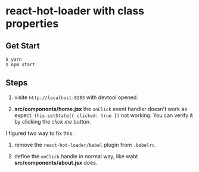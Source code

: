 react-hot-loader with class properties
======================================

Get Start
---------

```
$ yarn
$ npm start
```

Steps
-----

1. visite `http://localhost:8283` with devtool opened.

2. **src/components/home.jsx** the `onClick` event handler doesn't work as expect. `this.setState({ clicked: true })` not working. You can verify it by clicking the *click me* button.



I figured two way to fix this.

1. remove the `react-hot-loader/babel` plugin from `.babelrc`.

2. define the `onClick` handle in normal way, like waht **src/components/about.jsx** does.

